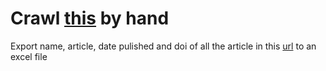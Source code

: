 # Crawl [this](https://jprp.vn/index.php/JPRP/issue/archive) by hand

Export name, article, date pulished and doi of all the article in this [url](https://jprp.vn/index.php/JPRP/issue/archive) to an excel file
